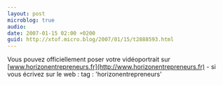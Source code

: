 ```yaml
---
layout: post
microblog: true
audio: 
date: 2007-01-15 02:00 +0200
guid: http://xtof.micro.blog/2007/01/15/t2888593.html
---
```

Vous pouvez officiellement poser votre vidéoportrait sur [www.horizonentrepreneurs.fr](http://www.horizonentrepreneurs.fr) - si vous écrivez sur le web : tag : 'horizonentrepreneurs'
